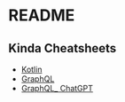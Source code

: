 # README


## Kinda Cheatsheets
* [Kotlin](https://github.com/Buchtl/cheatsheets/blob/main/sheets/kotlin.md)
* [GraphQL](https://github.com/Buchtl/cheatsheets/blob/main/sheets/graphql.md)
* [GraphQL_ ChatGPT](https://github.com/Buchtl/cheatsheets/blob/main/sheets/gql_chatgpt.md)

